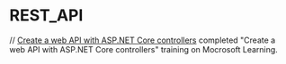 # REST_API

// [Create a web API with ASP.NET Core controllers](https://learn.microsoft.com/en-ca/training/modules/build-web-api-aspnet-core/)
completed "Create a web API with ASP.NET Core controllers" training on Mocrosoft Learning.
